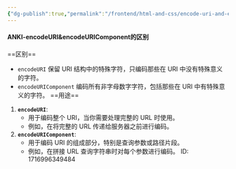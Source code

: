 ```yaml
---
{"dg-publish":true,"permalink":"/frontend/html-and-css/encode-uri-and-encode-uri-component/","created":"2024-05-29T23:33:13.000+08:00","updated":"2024-05-29T23:33:13.000+08:00"}
---
```


#### ANKI-encodeURI&encodeURIComponent的区别
==区别==
- `encodeURI` 保留 URI 结构中的特殊字符，只编码那些在 URI 中没有特殊意义的字符。
- `encodeURIComponent` 编码所有非字母数字字符，包括那些在 URI 中有特殊意义的字符。
==用途==
1. **`encodeURI`**:
    - 用于编码整个 URI，当你需要处理完整的 URL 时使用。
    - 例如，在将完整的 URL 传递给服务器之前进行编码。
2. **`encodeURIComponent`**:
    - 用于编码 URI 的组成部分，特别是查询参数或路径片段。
    - 例如，在拼接 URL 查询字符串时对每个参数进行编码。
ID: 1716996349484


